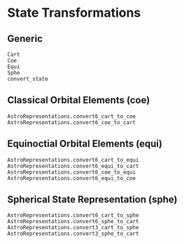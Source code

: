 # State Transformations

## Generic 

```@docs
Cart
Coe 
Equi 
Sphe
convert_state
```

## Classical Orbital Elements (coe)

```@docs 
AstroRepresentations.convert6_cart_to_coe
AstroRepresentations.convert6_coe_to_cart
```

## Equinoctial Orbital Elements (equi)
 
```@docs 
AstroRepresentations.convert6_cart_to_equi
AstroRepresentations.convert6_equi_to_cart
AstroRepresentations.convert6_coe_to_equi
AstroRepresentations.convert6_equi_to_coe
```

## Spherical State Representation (sphe)

```@docs 
AstroRepresentations.convert6_cart_to_sphe
AstroRepresentations.convert6_sphe_to_cart
AstroRepresentations.convert3_cart_to_sphe
AstroRepresentations.convert3_sphe_to_cart
```